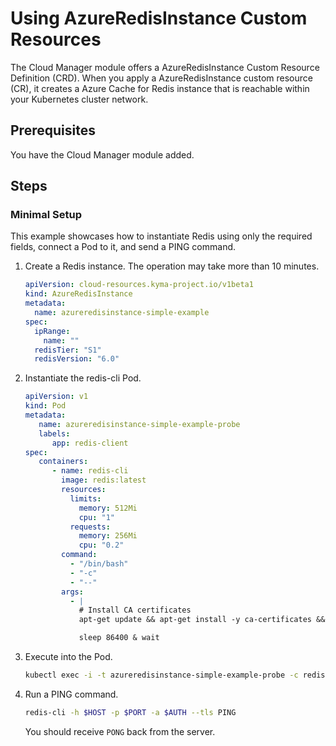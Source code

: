 # Using AzureRedisInstance Custom Resources

The Cloud Manager module offers a AzureRedisInstance Custom Resource Definition (CRD). When you apply a AzureRedisInstance custom resource (CR), it creates a Azure Cache for Redis instance that is reachable within your Kubernetes cluster network.

## Prerequisites  <!-- {docsify-ignore} -->

You have the Cloud Manager module added.

## Steps

### Minimal Setup

This example showcases how to instantiate Redis using only the required fields, connect a Pod to it, and send a PING command.

1. Create a Redis instance. The operation may take more than 10 minutes.

   ```yaml
   apiVersion: cloud-resources.kyma-project.io/v1beta1
   kind: AzureRedisInstance
   metadata:
     name: azureredisinstance-simple-example
   spec:
     ipRange:
       name: ""
     redisTier: "S1"
     redisVersion: "6.0"
   ```

2. Instantiate the redis-cli Pod.

   ```yaml
   apiVersion: v1
   kind: Pod
   metadata:
      name: azureredisinstance-simple-example-probe
      labels:
         app: redis-client
   spec:
      containers:
         - name: redis-cli
           image: redis:latest
           resources:
             limits:
               memory: 512Mi
               cpu: "1"
             requests:
               memory: 256Mi
               cpu: "0.2"
           command:
             - "/bin/bash"
             - "-c"
             - "--"
           args:
             - |
               # Install CA certificates
               apt-get update && apt-get install -y ca-certificates && update-ca-certificates;
   
               sleep 86400 & wait
   ```

3. Execute into the Pod.

   ```bash
   kubectl exec -i -t azureredisinstance-simple-example-probe -c redis-cli -- sh -c "clear; (bash || ash || sh)"
   ```

4. Run a PING command.

   ```bash
   redis-cli -h $HOST -p $PORT -a $AUTH --tls PING
   ```

   You should receive `PONG` back from the server.
